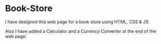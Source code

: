 # Book-Store

I have designed this web page for a book store using HTML, CSS & JS.

Also I have added a Calculator and a Currency Converter at the end of the web page.
